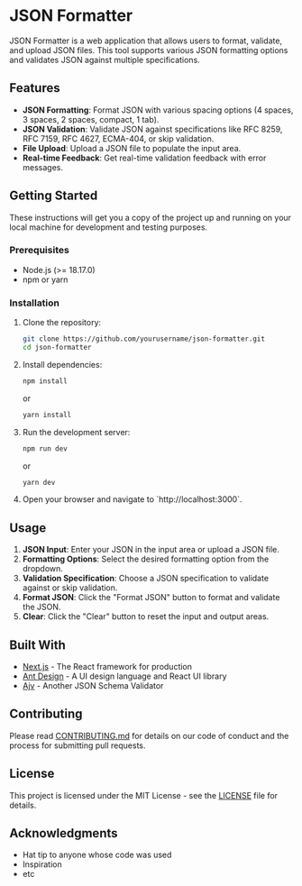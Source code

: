 
# JSON Formatter

JSON Formatter is a web application that allows users to format, validate, and upload JSON files. This tool supports various JSON formatting options and validates JSON against multiple specifications.

## Features

- **JSON Formatting**: Format JSON with various spacing options (4 spaces, 3 spaces, 2 spaces, compact, 1 tab).
- **JSON Validation**: Validate JSON against specifications like RFC 8259, RFC 7159, RFC 4627, ECMA-404, or skip validation.
- **File Upload**: Upload a JSON file to populate the input area.
- **Real-time Feedback**: Get real-time validation feedback with error messages.

## Getting Started

These instructions will get you a copy of the project up and running on your local machine for development and testing purposes.

### Prerequisites

- Node.js (>= 18.17.0)
- npm or yarn

### Installation

1. Clone the repository:
   ```sh
   git clone https://github.com/yourusername/json-formatter.git
   cd json-formatter
   ```

2. Install dependencies:
   ```sh
   npm install
   ```
   or
   ```sh
   yarn install
   ```

3. Run the development server:
   ```sh
   npm run dev
   ```
   or
   ```sh
   yarn dev
   ```

4. Open your browser and navigate to \`http://localhost:3000\`.

## Usage

1. **JSON Input**: Enter your JSON in the input area or upload a JSON file.
2. **Formatting Options**: Select the desired formatting option from the dropdown.
3. **Validation Specification**: Choose a JSON specification to validate against or skip validation.
4. **Format JSON**: Click the "Format JSON" button to format and validate the JSON.
5. **Clear**: Click the "Clear" button to reset the input and output areas.

## Built With

- [Next.js](https://nextjs.org/) - The React framework for production
- [Ant Design](https://ant.design/) - A UI design language and React UI library
- [Ajv](https://ajv.js.org/) - Another JSON Schema Validator

## Contributing

Please read [CONTRIBUTING.md](CONTRIBUTING.md) for details on our code of conduct and the process for submitting pull requests.

## License

This project is licensed under the MIT License - see the [LICENSE](LICENSE) file for details.

## Acknowledgments

- Hat tip to anyone whose code was used
- Inspiration
- etc
